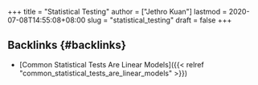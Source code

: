 +++
title = "Statistical Testing"
author = ["Jethro Kuan"]
lastmod = 2020-07-08T14:55:08+08:00
slug = "statistical_testing"
draft = false
+++

## Backlinks {#backlinks}

- [Common Statistical Tests Are Linear Models]({{< relref "common_statistical_tests_are_linear_models" >}})
